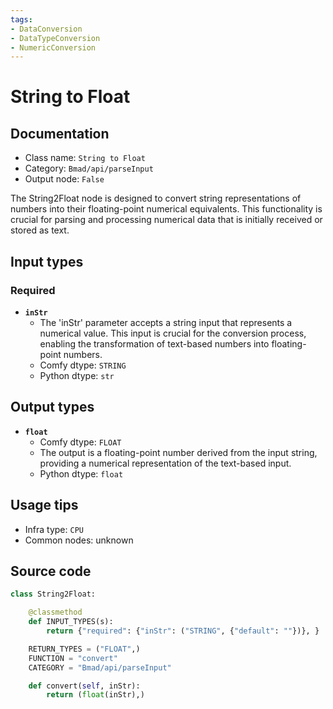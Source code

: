 ```yaml
---
tags:
- DataConversion
- DataTypeConversion
- NumericConversion
---
```


# String to Float
## Documentation
- Class name: `String to Float`
- Category: `Bmad/api/parseInput`
- Output node: `False`

The String2Float node is designed to convert string representations of numbers into their floating-point numerical equivalents. This functionality is crucial for parsing and processing numerical data that is initially received or stored as text.
## Input types
### Required
- **`inStr`**
    - The 'inStr' parameter accepts a string input that represents a numerical value. This input is crucial for the conversion process, enabling the transformation of text-based numbers into floating-point numbers.
    - Comfy dtype: `STRING`
    - Python dtype: `str`
## Output types
- **`float`**
    - Comfy dtype: `FLOAT`
    - The output is a floating-point number derived from the input string, providing a numerical representation of the text-based input.
    - Python dtype: `float`
## Usage tips
- Infra type: `CPU`
- Common nodes: unknown


## Source code
```python
class String2Float:

    @classmethod
    def INPUT_TYPES(s):
        return {"required": {"inStr": ("STRING", {"default": ""})}, }

    RETURN_TYPES = ("FLOAT",)
    FUNCTION = "convert"
    CATEGORY = "Bmad/api/parseInput"

    def convert(self, inStr):
        return (float(inStr),)

```
